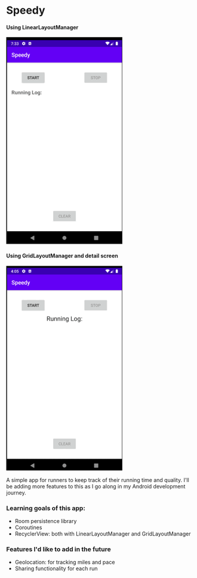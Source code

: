 # Speedy

#### Using LinearLayoutManager
![](speedy-app.gif)

#### Using GridLayoutManager and detail screen
![](speedy-app-grid.gif)

A simple app for runners to keep track of their running time and quality. I'll be adding more features to this as I go along in my Android development journey. 

### Learning goals of this app:

* Room persistence library
* Coroutines
* RecyclerView: both with LinearLayoutManager and GridLayoutManager

### Features I'd like to add in the future

* Geolocation: for tracking miles and pace
* Sharing functionality for each run
